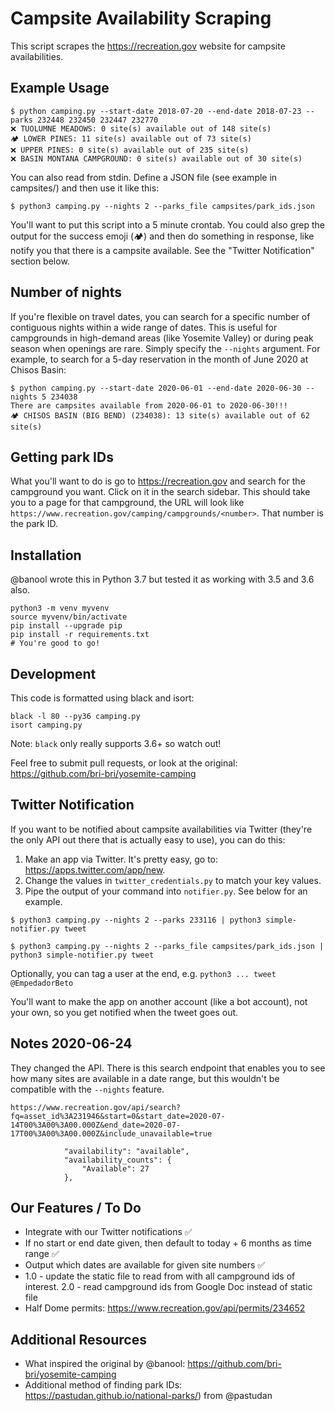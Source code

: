 # Campsite Availability Scraping

This script scrapes the https://recreation.gov website for campsite availabilities.

## Example Usage
```
$ python camping.py --start-date 2018-07-20 --end-date 2018-07-23 --parks 232448 232450 232447 232770
❌ TUOLUMNE MEADOWS: 0 site(s) available out of 148 site(s)
🏕 LOWER PINES: 11 site(s) available out of 73 site(s)
❌ UPPER PINES: 0 site(s) available out of 235 site(s)
❌ BASIN MONTANA CAMPGROUND: 0 site(s) available out of 30 site(s)
```

You can also read from stdin. Define a JSON file (see example in campsites/) and then use it like this:
```
$ python3 camping.py --nights 2 --parks_file campsites/park_ids.json
```

You'll want to put this script into a 5 minute crontab. You could also grep the output for the success emoji (🏕) and then do something in response, like notify you that there is a campsite available. See the "Twitter Notification" section below.

## Number of nights
If you're flexible on travel dates, you can search for a specific number of contiguous nights within a wide range of dates. This is useful for campgrounds in high-demand areas (like Yosemite Valley) or during peak season when openings are rare. Simply specify the `--nights` argument. For example, to search for a 5-day reservation in the month of June 2020 at Chisos Basin:
```
$ python camping.py --start-date 2020-06-01 --end-date 2020-06-30 --nights 5 234038
There are campsites available from 2020-06-01 to 2020-06-30!!!
🏕 CHISOS BASIN (BIG BEND) (234038): 13 site(s) available out of 62 site(s)
```

## Getting park IDs
What you'll want to do is go to https://recreation.gov and search for the campground you want. Click on it in the search sidebar. This should take you to a page for that campground, the URL will look like `https://www.recreation.gov/camping/campgrounds/<number>`. That number is the park ID.


## Installation

@banool wrote this in Python 3.7 but tested it as working with 3.5 and 3.6 also.
```
python3 -m venv myvenv
source myvenv/bin/activate
pip install --upgrade pip
pip install -r requirements.txt
# You're good to go!
```

## Development
This code is formatted using black and isort:
```
black -l 80 --py36 camping.py
isort camping.py
```
Note: `black` only really supports 3.6+ so watch out!

Feel free to submit pull requests, or look at the original: https://github.com/bri-bri/yosemite-camping

## Twitter Notification
If you want to be notified about campsite availabilities via Twitter (they're the only API out there that is actually easy to use), you can do this:
1. Make an app via Twitter. It's pretty easy, go to: https://apps.twitter.com/app/new.
2. Change the values in `twitter_credentials.py` to match your key values.
3. Pipe the output of your command into `notifier.py`. See below for an example.

```
$ python3 camping.py --nights 2 --parks 233116 | python3 simple-notifier.py tweet

$ python3 camping.py --nights 2 --parks_file campsites/park_ids.json | python3 simple-notifier.py tweet
```

Optionally, you can tag a user at the end, e.g. `python3 ... tweet @EmpedadorBeto`

You'll want to make the app on another account (like a bot account), not your own, so you get notified when the tweet goes out.

## Notes 2020-06-24

They changed the API. There is this search endpoint that enables you to see how many sites are available in a date range, but this wouldn't be compatible with the `--nights` feature.

```
https://www.recreation.gov/api/search?fq=asset_id%3A231946&start=0&start_date=2020-07-14T00%3A00%3A00.000Z&end_date=2020-07-17T00%3A00%3A00.000Z&include_unavailable=true

            "availability": "available",
            "availability_counts": {
                "Available": 27
            },
```
## Our Features / To Do

* Integrate with our Twitter notifications ✅
* If no start or end date given, then default to today + 6 months as time range ✅
* Output which dates are available for given site numbers ✅
* 1.0 - update the static file to read from with all campground ids of interest. 2.0 - read campground ids from Google Doc instead of static file
* Half Dome permits: https://www.recreation.gov/api/permits/234652

## Additional Resources
* What inspired the original by @banool: https://github.com/bri-bri/yosemite-camping
* Additional method of finding park IDs: https://pastudan.github.io/national-parks/) from @pastudan